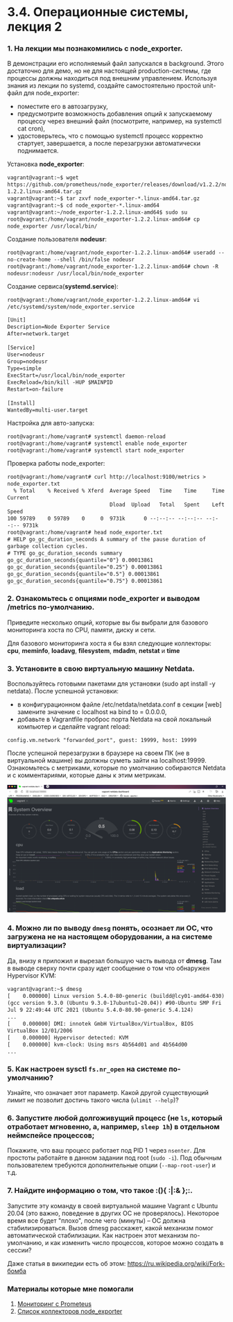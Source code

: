 # 3.4. Операционные системы, лекция 2

### 1. На лекции мы познакомились с node_exporter. 
В демонстрации его исполняемый файл запускался в background. Этого достаточно для демо,
но не для настоящей production-системы, где процессы должны находиться под внешним 
управлением. Используя знания из лекции по systemd, создайте самостоятельно простой
unit-файл для node_exporter:

* поместите его в автозагрузку,
* предусмотрите возможность добавления опций к запускаемому процессу через внешний файл (посмотрите, например, на systemctl cat cron),
* удостоверьтесь, что с помощью systemctl процесс корректно стартует, завершается, а после перезагрузки автоматически поднимается.

Установка **node_exporter**:

```commandline
vagrant@vagrant:~$ wget https://github.com/prometheus/node_exporter/releases/download/v1.2.2/node_exporter-1.2.2.linux-amd64.tar.gz
vagrant@vagrant:~$ tar zxvf node_exporter-*.linux-amd64.tar.gz
vagrant@vagrant:~$ cd node_exporter-*.linux-amd64
vagrant@vagrant:~/node_exporter-1.2.2.linux-amd64$ sudo su
root@vagrant:/home/vagrant/node_exporter-1.2.2.linux-amd64# cp node_exporter /usr/local/bin/
```

Создание пользователя **nodeusr**:
```commandline
root@vagrant:/home/vagrant/node_exporter-1.2.2.linux-amd64# useradd --no-create-home --shell /bin/false nodeusr
root@vagrant:/home/vagrant/node_exporter-1.2.2.linux-amd64# chown -R nodeusr:nodeusr /usr/local/bin/node_exporter
```

Создание сервиса(**systemd.service**):
```commandline
root@vagrant:/home/vagrant/node_exporter-1.2.2.linux-amd64# vi /etc/systemd/system/node_exporter.service
```

```commandline
[Unit]
Description=Node Exporter Service
After=network.target

[Service]
User=nodeusr
Group=nodeusr
Type=simple
ExecStart=/usr/local/bin/node_exporter
ExecReload=/bin/kill -HUP $MAINPID
Restart=on-failure

[Install]
WantedBy=multi-user.target
```

Настройка для авто-запуска:

```commandline
root@vagrant:/home/vagrant# systemctl daemon-reload
root@vagrant:/home/vagrant# systemctl enable node_exporter
root@vagrant:/home/vagrant# systemctl start node_exporter
```

Проверка работы node_exporter:

```commandline
root@vagrant:/home/vagrant# curl http://localhost:9100/metrics > node_exporter.txt
  % Total    % Received % Xferd  Average Speed   Time    Time     Time  Current
                                 Dload  Upload   Total   Spent    Left  Speed
100 59789    0 59789    0     0  9731k      0 --:--:-- --:--:-- --:--:-- 9731k
root@vagrant:/home/vagrant# head node_exporter.txt
# HELP go_gc_duration_seconds A summary of the pause duration of garbage collection cycles.
# TYPE go_gc_duration_seconds summary
go_gc_duration_seconds{quantile="0"} 0.00013861
go_gc_duration_seconds{quantile="0.25"} 0.00013861
go_gc_duration_seconds{quantile="0.5"} 0.00013861
go_gc_duration_seconds{quantile="0.75"} 0.00013861
```


### 2. Ознакомьтесь с опциями node_exporter и выводом /metrics по-умолчанию. 
Приведите несколько опций, которые вы бы выбрали для базового мониторинга хоста по CPU, памяти, диску и сети.

Для базового мониторинга хоста я бы взял следующие коллекторы: **cpu**, **meminfo**, **loadavg**, **filesystem**, **mdadm**, **netstat** и **time**

### 3. Установите в свою виртуальную машину Netdata.
Воспользуйтесь готовыми пакетами для установки (sudo apt install -y netdata). После успешной установки:

* в конфигурационном файле /etc/netdata/netdata.conf в секции [web] замените значение с localhost на bind to = 0.0.0.0,
* добавьте в Vagrantfile проброс порта Netdata на свой локальный компьютер и сделайте vagrant reload:

```commandline
config.vm.network "forwarded_port", guest: 19999, host: 19999
```

После успешной перезагрузки в браузере на своем ПК (не в виртуальной машине) вы должны суметь зайти на localhost:19999. Ознакомьтесь с метриками, которые по умолчанию собираются Netdata и с комментариями, которые даны к этим метрикам.

![Netdata Metrics](netdata-metrics.png)


### 4. Можно ли по выводу `dmesg` понять, осознает ли ОС, что загружена не на настоящем оборудовании, а на системе виртуализации?

Да, внизу я приложил и вырезал большую часть вывода от **dmesg**.
Там в выводе сверху почти сразу идет сообщение о том что обнаружен Hypervisor KVM:

```commandline
vagrant@vagrant:~$ dmesg
[    0.000000] Linux version 5.4.0-80-generic (buildd@lcy01-amd64-030) (gcc version 9.3.0 (Ubuntu 9.3.0-17ubuntu1~20.04)) #90-Ubuntu SMP Fri Jul 9 22:49:44 UTC 2021 (Ubuntu 5.4.0-80.90-generic 5.4.124)
...
[    0.000000] DMI: innotek GmbH VirtualBox/VirtualBox, BIOS VirtualBox 12/01/2006
[    0.000000] Hypervisor detected: KVM
[    0.000000] kvm-clock: Using msrs 4b564d01 and 4b564d00
...
```


### 5. Как настроен sysctl `fs.nr_open` на системе по-умолчанию? 
Узнайте, что означает этот параметр. Какой другой существующий лимит не позволит 
достичь такого числа (`ulimit --help`)?

### 6. Запустите любой долгоживущий процесс (не `ls`, который отработает мгновенно, а, например, `sleep 1h`) в отдельном неймспейсе процессов;
Покажите, что ваш процесс работает под PID 1 через `nsenter`.
Для простоты работайте в данном задании под root (`sudo -i`). 
Под обычным пользователем требуются дополнительные опции (`--map-root-user`) и т.д.

### 7. Найдите информацию о том, что такое :(){ :|:& };:. 
Запустите эту команду в своей виртуальной машине Vagrant с Ubuntu 20.04 (это важно, поведение в других ОС не проверялось). 
Некоторое время все будет "плохо", после чего (минуты) – ОС должна стабилизироваться. 
Вызов dmesg расскажет, какой механизм помог автоматической стабилизации. 
Как настроен этот механизм по-умолчанию, и как изменить число процессов, 
которое можно создать в сессии?

Даже статья в википедии есть об этом: https://ru.wikipedia.org/wiki/Fork-бомба 

### Материалы которые мне помогали

1. [Мониторинг с Prometeus](https://medium.com/@p.zhel.81/monitor-all-your-nodes-by-prometeus-efe113388e25)
2. [Список коллекторов node_exporter](https://github.com/prometheus/node_exporter/blob/master/README.md#enabled-by-default)

